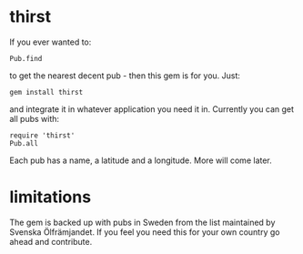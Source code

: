 thirst
======

If you ever wanted to:

    Pub.find

to get the nearest decent pub - then this gem is for you. Just:

    gem install thirst

and integrate it in whatever application you need it in. Currently you can get all pubs with:

    require 'thirst'
    Pub.all

Each pub has a name, a latitude and a longitude. More will come later.


limitations
===========

The gem is backed up with pubs in Sweden from the list maintained by Svenska Ölfrämjandet. If you feel you need this for your own country go ahead and contribute.


